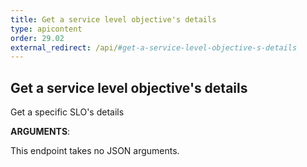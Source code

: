 ```yaml
---
title: Get a service level objective's details
type: apicontent
order: 29.02
external_redirect: /api/#get-a-service-level-objective-s-details
---
```


## Get a service level objective's details

Get a specific SLO's details

**ARGUMENTS**:

This endpoint takes no JSON arguments.
